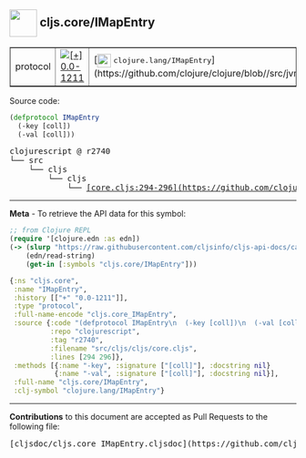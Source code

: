 ## <img width="48px" valign="middle" src="http://i.imgur.com/Hi20huC.png"> cljs.core/IMapEntry

 <table border="1">
<tr>

<td>protocol</td>
<td><a href="https://github.com/cljsinfo/cljs-api-docs/tree/0.0-1211"><img valign="middle" alt="[+] 0.0-1211" src="https://img.shields.io/badge/+-0.0--1211-lightgrey.svg"></a> </td>
<td>
[<img height="24px" valign="middle" src="http://i.imgur.com/1GjPKvB.png"> <samp>clojure.lang/IMapEntry</samp>](https://github.com/clojure/clojure/blob//src/jvm/clojure/lang/IMapEntry.java)
</td>
</tr>
</table>






Source code:

```clj
(defprotocol IMapEntry
  (-key [coll])
  (-val [coll]))
```

 <pre>
clojurescript @ r2740
└── src
    └── cljs
        └── cljs
            └── <ins>[core.cljs:294-296](https://github.com/clojure/clojurescript/blob/r2740/src/cljs/cljs/core.cljs#L294-L296)</ins>
</pre>


---

__Meta__ - To retrieve the API data for this symbol:

```clj
;; from Clojure REPL
(require '[clojure.edn :as edn])
(-> (slurp "https://raw.githubusercontent.com/cljsinfo/cljs-api-docs/catalog/cljs-api.edn")
    (edn/read-string)
    (get-in [:symbols "cljs.core/IMapEntry"]))
```

```clj
{:ns "cljs.core",
 :name "IMapEntry",
 :history [["+" "0.0-1211"]],
 :type "protocol",
 :full-name-encode "cljs.core_IMapEntry",
 :source {:code "(defprotocol IMapEntry\n  (-key [coll])\n  (-val [coll]))",
          :repo "clojurescript",
          :tag "r2740",
          :filename "src/cljs/cljs/core.cljs",
          :lines [294 296]},
 :methods [{:name "-key", :signature ["[coll]"], :docstring nil}
           {:name "-val", :signature ["[coll]"], :docstring nil}],
 :full-name "cljs.core/IMapEntry",
 :clj-symbol "clojure.lang/IMapEntry"}

```

---

__Contributions__ to this document are accepted as Pull Requests to the following file:

 <pre>
[cljsdoc/cljs.core_IMapEntry.cljsdoc](https://github.com/cljsinfo/cljs-api-docs/blob/master/cljsdoc/cljs.core_IMapEntry.cljsdoc)
</pre>

